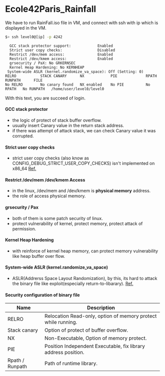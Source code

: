 # Ecole42Paris_Rainfall
We have to run RainFall.iso file in VM, and connect with ssh with ip which is displayed in the VM.
```bash
$> ssh level0@[ip] -p 4242
```
```text
  GCC stack protector support:            Enabled
  Strict user copy checks:                Disabled
  Restrict /dev/mem access:               Enabled
  Restrict /dev/kmem access:              Enabled
  grsecurity / PaX: No GRKERNSEC
  Kernel Heap Hardening: No KERNHEAP
 System-wide ASLR (kernel.randomize_va_space): Off (Setting: 0)
RELRO           STACK CANARY      NX            PIE             RPATH      RUNPATH      FILE
No RELRO        No canary found   NX enabled    No PIE          No RPATH   No RUNPATH   /home/user/level0/level0
```
With this text, you are succeed of login.

#### GCC stack protector 
- the logic of protect of stack buffer overflow.
- usually insert Canary value in the return stack address.
- if there was attempt of attack stack, we can check Canary value it was corrupted.

#### Strict user copy checks
- strict user copy checks (also know as CONFIG_DEBUG_STRICT_USER_COPY_CHECKS) isn't implemented on x86_64 
[Ref.](https://lore.kernel.org/lkml/1306865673-20560-1-git-send-email-sboyd@codeaurora.org/T/)

#### Restrict /dev/mem /dev/kmem Access
- in the linux, /dev/mem and /dev/kmem is **physical memory** address.
- the role of access physical memory.

#### grsecurity / Pax
- both of them is some patch security of linux.
- protect vulnerability of kernel, protect memory, protect attack of permission.

#### Kernel Heap Hardening
- with reinforce of kernel heap memory, can protect memory vulnerability like heap buffer over flow.

#### System-wide ASLR (kernel.randomize_va_space)
- ASLR(Addrerss Space Layout Randomization), by this, its hard to attack the binary file like exploit(especially return-to-libarary).
[Ref.](https://linux-audit.com/linux-aslr-and-kernelrandomize_va_space-setting/)

#### Security configuration of binary file
|Name|Description|
|-----|---|
|RELRO|Relocation Read-only, option of memory protect while running.|
|Stack canary|Option of protect of buffer overflow.|
|NX|Non-Executable, Option of memory protect.|
|PIE|Position Independent Executable, fix library address position.|
|Rpath / Runpath|Path of runtime library.|

